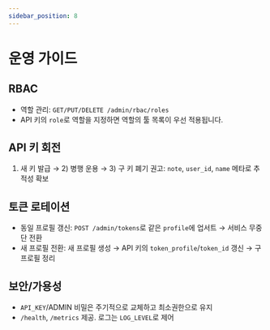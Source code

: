 ```yaml
---
sidebar_position: 8
---
```


# 운영 가이드

## RBAC
- 역할 관리: `GET/PUT/DELETE /admin/rbac/roles`
- API 키의 `role`로 역할을 지정하면 역할의 툴 목록이 우선 적용됩니다.

## API 키 회전
1) 새 키 발급 → 2) 병행 운용 → 3) 구 키 폐기
권고: `note`, `user_id`, `name` 메타로 추적성 확보

## 토큰 로테이션
- 동일 프로필 갱신: `POST /admin/tokens`로 같은 `profile`에 업서트 → 서비스 무중단 전환
- 새 프로필 전환: 새 프로필 생성 → API 키의 `token_profile`/`token_id` 갱신 → 구 프로필 정리

## 보안/가용성
- `API_KEY`/ADMIN 비밀은 주기적으로 교체하고 최소권한으로 유지
- `/health`, `/metrics` 제공. 로그는 `LOG_LEVEL`로 제어

